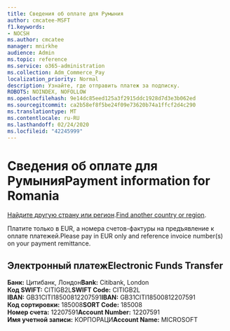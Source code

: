 ```yaml
---
title: Сведения об оплате для Румыния
author: cmcatee-MSFT
f1.keywords:
- NOCSH
ms.author: cmcatee
manager: mnirkhe
audience: Admin
ms.topic: reference
ms.service: o365-administration
ms.collection: Adm_Commerce_Pay
localization_priority: Normal
description: Узнайте, где отправить платеж за подписку.
ROBOTS: NOINDEX, NOFOLLOW
ms.openlocfilehash: 9e14dc85eed125a3f2915ddc1928d7d3e3b062ed
ms.sourcegitcommit: ca2b58ef8f5be24f09e73620b74a1ffcf2d4c290
ms.translationtype: MT
ms.contentlocale: ru-RU
ms.lasthandoff: 02/24/2020
ms.locfileid: "42245999"
---
```

# <a name="payment-information-for-romania"></a><span data-ttu-id="43efa-103">Сведения об оплате для Румыния</span><span class="sxs-lookup"><span data-stu-id="43efa-103">Payment information for Romania</span></span>

<span data-ttu-id="43efa-104">[Найдите другую страну или регион](../billing-and-payments/pay-for-your-subscription.md).</span><span class="sxs-lookup"><span data-stu-id="43efa-104">[Find another country or region](../billing-and-payments/pay-for-your-subscription.md).</span></span>

<span data-ttu-id="43efa-105">Платите только в EUR, а номера счетов-фактуры на предъявление к оплате платежей.</span><span class="sxs-lookup"><span data-stu-id="43efa-105">Please pay in EUR only and reference invoice number(s) on your payment remittance.</span></span>

## <a name="electronic-funds-transfer"></a><span data-ttu-id="43efa-106">Электронный платеж</span><span class="sxs-lookup"><span data-stu-id="43efa-106">Electronic Funds Transfer</span></span>

<span data-ttu-id="43efa-107">**Банк:** Цитибанк, Лондон</span><span class="sxs-lookup"><span data-stu-id="43efa-107">**Bank:** Citibank, London</span></span>  
<span data-ttu-id="43efa-108">**Код SWIFT:** CITIGB2L</span><span class="sxs-lookup"><span data-stu-id="43efa-108">**SWIFT Code:** CITIGB2L</span></span>  
<span data-ttu-id="43efa-109">**IBAN:** GB31CITI18500812207591</span><span class="sxs-lookup"><span data-stu-id="43efa-109">**IBAN:** GB31CITI18500812207591</span></span>  
<span data-ttu-id="43efa-110">**Код сортировки:** 185008</span><span class="sxs-lookup"><span data-stu-id="43efa-110">**SORT Code:** 185008</span></span>  
<span data-ttu-id="43efa-111">**Номер счета:** 12207591</span><span class="sxs-lookup"><span data-stu-id="43efa-111">**Account Number:** 12207591</span></span>  
<span data-ttu-id="43efa-112">**Имя учетной записи:** КОРПОРАЦИ</span><span class="sxs-lookup"><span data-stu-id="43efa-112">**Account Name:** MICROSOFT</span></span>